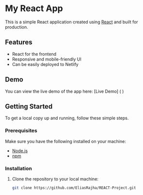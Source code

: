 # My React App

This is a simple React application created using [React](https://reactjs.org/) and built for production.

## Features

- React for the frontend
- Responsive and mobile-friendly UI
- Can be easily deployed to Netlify

## Demo

You can view the live demo of the app here: [Live Demo] (  )

## Getting Started

To get a local copy up and running, follow these simple steps.

### Prerequisites

Make sure you have the following installed on your machine:

- [Node.js](https://nodejs.org/)
- [npm](https://www.npmjs.com/)

### Installation

1. Clone the repository to your local machine:
   ```bash
   git clone https://github.com/EliasRajha/REACT-Project.git
